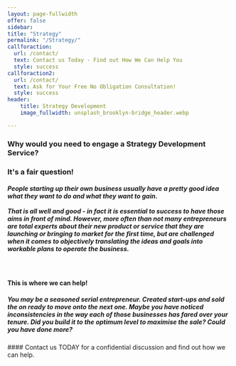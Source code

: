 ```yaml
---
layout: page-fullwidth
offer: false
sidebar:
title: "Strategy"
permalink: "/Strategy/"
callforaction:
  url: /contact/
  text: Contact us Today - Find out How We Can Help You
  style: success
callforaction2:
  url: /contact/
  text: Ask for Your Free No Obligation Consultation!
  style: success          
header:
    title: Strategy Development
    image_fullwidth: unsplash_brooklyn-bridge_header.webp

---
```



### Why would you need to engage a Strategy Development Service?

<h3>
It's a fair question!
</h3>
<h5>
<p>People starting up their own business usually have a pretty good idea what they want to do and what they want to gain.<br><br>That is all well and good - in fact it is essential to success to have those aims in front of mind.  However, more often than not many entrepreneurs are total experts about their new product or service that they are launching or bringing to market for the first time, but are challenged when it comes to objectively translating the ideas and goals into workable plans to operate the business.</p>  
</h5><br>

#### This is where we can help!
<h5>
<p>You may be a seasoned serial entrepreneur.  Created start-ups and sold the on ready to move onto the next one.  Maybe you have noticed inconsistencies in the way each of those businesses has fared over your tenure.  Did you build it to the optimum level to maximise the sale?  Could you have done more?</p>
</h5>
#### Contact us TODAY for a confidential discussion and find out how we can help.
<br>
